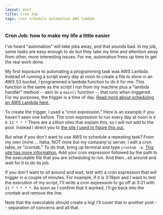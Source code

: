 ```yaml
---
layout: post
title: Cron Job
tags: cron schedule automation AWS lambda
---
```

### Cron Job: how to make my life a little easier
I've heard "automation" will take jobs away, and that sounds bad. In my job, some tasks are easy enough to do but they take my time and attention away from other, more interesting issues. For me, automation frees up time to get the real work done.

My first exposure to automating a programming task was AWS Lambda. Instead of running a script every day at noon to create a file to store in an AWS S3 bucket, I programmed a lambda function to do it for me. 
This function is the same as the script I run from my machine plus a "lambda handler" method -- akin to a `main()` function -- that runs when triggered. For my purposes, the trigger is a time of day. [Read more about scheduling an AWS Lambda here.](https://docs.aws.amazon.com/lambda/latest/dg/services-cloudwatchevents-expressions.html)

To create the trigger, I used a "cron expression." Here is an example if you haven't seen one before. The cron expression to run every day at noon is `0 0 12 * * *` There are a zillion sites that explain this, so I will not add to the pool. Instead I direct you to [the site I used to figure this out.](https://www.freeformatter.com/cron-expression-generator-quartz.html)

But what if you don't want to use AWS to schedule a repeating task? From my own (mine ... haha, NOT mine but my company's) server, I edit a cron table, or "crontab." To do that, bring up terminal and type `crontab -e`. [This site has more information.](https://opensource.com/article/17/11/how-use-cron-linux) Add your cron expression followed by the path to the executable file that you are scheduling to run. And then...sit around and wait for it to do its job.

If you don't want to sit around and wait, test with a cron expression that will trigger in a couple of minutes. For example, if it is 3:19pm and I want to test the execution of my script, I'll write a cron expression to go off at 3:21 with `21 * * * * *`. As soon as I confirm that it worked, I'll go back into the crontab and remove the line.

Note that the executable should create a log! I'll cover that in another post -- separation of concerns and all that.

